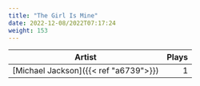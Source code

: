 ```yaml
---
title: "The Girl Is Mine"
date: 2022-12-08/2022T07:17:24
weight: 153
---
```




 Artist | Plays 
----- | -----:
[Michael Jackson]({{< ref "a6739">}}) | 1
